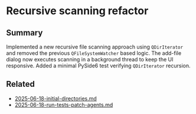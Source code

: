 # Recursive scanning refactor

## Summary
Implemented a new recursive file scanning approach using `QDirIterator` and removed the previous `QFileSystemWatcher` based logic. The add-file dialog now executes scanning in a background thread to keep the UI responsive. Added a minimal PySide6 test verifying `QDirIterator` recursion.

## Related
- [2025-06-18-initial-directories.md](../archival/2025-06-18-initial-directories.md)
- [2025-06-18-run-tests-patch-agents.md](../archival/2025-06-18-run-tests-patch-agents.md)
